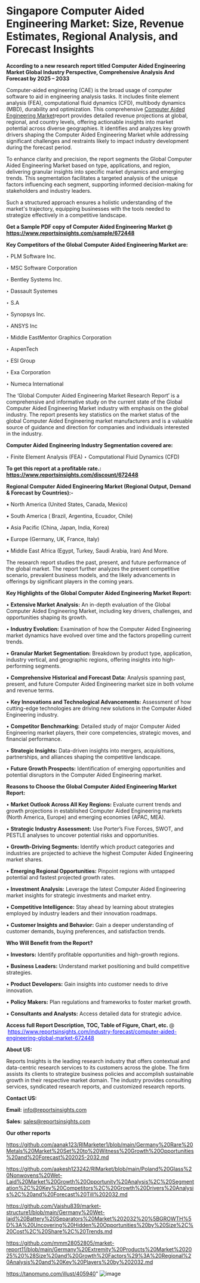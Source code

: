 # Singapore Computer Aided Engineering Market: Size, Revenue Estimates, Regional Analysis, and Forecast Insights

<strong>According to a new research report titled Computer Aided Engineering Market Global Industry Perspective, Comprehensive Analysis And Forecast by 2025 – 2033</strong>

Computer-aided engineering (CAE) is the broad usage of computer software to aid in engineering analysis tasks. It includes finite element analysis (FEA), computational fluid dynamics (CFD), multibody dynamics (MBD), durability and optimization. This comprehensive <a href=https://www.reportsinsights.com/sample/672448>Computer Aided Engineering Market</a>report provides detailed revenue projections at global, regional, and country levels, offering actionable insights into market potential across diverse geographies. It identifies and analyzes key growth drivers shaping the Computer Aided Engineering Market while addressing significant challenges and restraints likely to impact industry development during the forecast period.

To enhance clarity and precision, the report segments the Global Computer Aided Engineering Market based on type, applications, and region, delivering granular insights into specific market dynamics and emerging trends. This segmentation facilitates a targeted analysis of the unique factors influencing each segment, supporting informed decision-making for stakeholders and industry leaders.

Such a structured approach ensures a holistic understanding of the market's trajectory, equipping businesses with the tools needed to strategize effectively in a competitive landscape.

<strong>Get a Sample PDF copy of Computer Aided Engineering Market </strong><strong>@<a href=https://www.reportsinsights.com/sample/672448 style=color:#0000ff;> https://www.reportsinsights.com/sample/672448</a></strong></font>

<strong>Key Competitors of the Global Computer Aided Engineering Market are:</strong>

‣ PLM Software Inc.

‣ MSC Software Corporation

‣ Bentley Systems Inc.

‣ Dassault Systemes

‣ S.A

‣ Synopsys Inc.

‣ ANSYS Inc

‣ Middle EastMentor Graphics Corporation

‣ AspenTech

‣ ESI Group

‣ Exa Corporation

‣ Numeca International

The ‘Global Computer Aided Engineering Market Research Report’ is a comprehensive and informative study on the current state of the Global Computer Aided Engineering Market industry with emphasis on the global industry. The report presents key statistics on the market status of the global Computer Aided Engineering market manufacturers and is a valuable source of guidance and direction for companies and individuals interested in the industry.

<strong>Computer Aided Engineering Industry Segmentation covered are:</strong>

‣ Finite Element Analysis (FEA)
‣ Computational Fluid Dynamics (CFD)

<strong>To get this report at a profitable rate.: <a href=https://www.reportsinsights.com/discount/672448 style=color:#0000ff;>https://www.reportsinsights.com/discount/672448</a></strong></font>

<strong>Regional Computer Aided Engineering Market (Regional Output, Demand &amp; Forecast by Countries):-</strong>

• North America (United States, Canada, Mexico)

• South America ( Brazil, Argentina, Ecuador, Chile)

• Asia Pacific (China, Japan, India, Korea)

• Europe (Germany, UK, France, Italy)

• Middle East Africa (Egypt, Turkey, Saudi Arabia, Iran) And More.

The research report studies the past, present, and future performance of the global market. The report further analyzes the present competitive scenario, prevalent business models, and the likely advancements in offerings by significant players in the coming years.

<strong>Key Highlights of the Global Computer Aided Engineering Market Report:</strong>

• <strong>Extensive Market Analysis:</strong> An in-depth evaluation of the Global Computer Aided Engineering Market, including key drivers, challenges, and opportunities shaping its growth.

• <strong>Industry Evolution:</strong> Examination of how the Computer Aided Engineering market dynamics have evolved over time and the factors propelling current trends.

• <strong>Granular Market Segmentation:</strong> Breakdown by product type, application, industry vertical, and geographic regions, offering insights into high-performing segments.

• <strong>Comprehensive Historical and Forecast Data:</strong> Analysis spanning past, present, and future Computer Aided Engineering market size in both volume and revenue terms.

• <strong>Key Innovations and Technological Advancements:</strong> Assessment of how cutting-edge technologies are driving new solutions in the Computer Aided Engineering industry.

• <strong>Competitor Benchmarking:</strong> Detailed study of major Computer Aided Engineering market players, their core competencies, strategic moves, and financial performance.

• <strong>Strategic Insights:</strong> Data-driven insights into mergers, acquisitions, partnerships, and alliances shaping the competitive landscape.

• <strong>Future Growth Prospects:</strong> Identification of emerging opportunities and potential disruptors in the Computer Aided Engineering market.

<strong>Reasons to Choose the Global Computer Aided Engineering Market Report:</strong>

• <strong>Market Outlook Across All Key Regions:</strong> Evaluate current trends and growth projections in established Computer Aided Engineering markets (North America, Europe) and emerging economies (APAC, MEA).

• <strong>Strategic Industry Assessment:</strong> Use Porter’s Five Forces, SWOT, and PESTLE analyses to uncover potential risks and opportunities.

• <strong>Growth-Driving Segments:</strong> Identify which product categories and industries are projected to achieve the highest Computer Aided Engineering market shares.

• <strong>Emerging Regional Opportunities:</strong> Pinpoint regions with untapped potential and fastest projected growth rates.

• <strong>Investment Analysis:</strong> Leverage the latest Computer Aided Engineering market insights for strategic investments and market entry.

• <strong>Competitive Intelligence:</strong> Stay ahead by learning about strategies employed by industry leaders and their innovation roadmaps.

• <strong>Customer Insights and Behavior:</strong> Gain a deeper understanding of customer demands, buying preferences, and satisfaction trends.

<strong>Who Will Benefit from the Report?</strong>

• <strong>Investors:</strong> Identify profitable opportunities and high-growth regions.

• <strong>Business Leaders:</strong> Understand market positioning and build competitive strategies.

• <strong>Product Developers:</strong> Gain insights into customer needs to drive innovation.

• <strong>Policy Makers:</strong> Plan regulations and frameworks to foster market growth.

• <strong>Consultants and Analysts:</strong> Access detailed data for strategic advice.
</ul>
<strong>Access full Report Description, TOC, Table of Figure, Chart, etc. </strong>@  <a href=https://www.reportsinsights.com/industry-forecast/computer-aided-engineering-global-market-672448 style=color:#0000ff;>https://www.reportsinsights.com/industry-forecast/computer-aided-engineering-global-market-672448</a></font>

<strong><strong>About US</strong>:</strong>

Reports Insights is the leading research industry that offers contextual and data-centric research services to its customers across the globe. The firm assists its clients to strategize business policies and accomplish sustainable growth in their respective market domain. The industry provides consulting services, syndicated research reports, and customized research reports.

<strong>Contact US:</strong>

<p class=""""><b>Email:</b> <a href=mailto:info@reportsinsights.com>info@reportsinsights.com</a></p>
<p class=""""><b>Sales:</b> <a href=mailto:sales@reportsinsights.com>sales@reportsinsights.com</a></p>

<strong>Our other reports</strong>

<a href=https://github.com/aanak123/RIMarketer1/blob/main/Germany%20Rare%20Metals%20Market%20Set%20to%20Witness%20Growth%20Opportunities%20and%20Forecast%202025-2032.md>https://github.com/aanak123/RIMarketer1/blob/main/Germany%20Rare%20Metals%20Market%20Set%20to%20Witness%20Growth%20Opportunities%20and%20Forecast%202025-2032.md</a>

<a href=https://github.com/aakesh123242/RIMarket/blob/main/Poland%20Glass%20Nonwovens%20Wet-Laid%20Market%20Growth%20Opportunity%20Analysis%2C%20Segmentation%2C%20Key%20Competitors%2C%20Growth%20Drivers%20Analysis%2C%20and%20Forecast%20Till%202032.md>https://github.com/aakesh123242/RIMarket/blob/main/Poland%20Glass%20Nonwovens%20Wet-Laid%20Market%20Growth%20Opportunity%20Analysis%2C%20Segmentation%2C%20Key%20Competitors%2C%20Growth%20Drivers%20Analysis%2C%20and%20Forecast%20Till%202032.md</a>

<a href=https://github.com/Vaishu839/market-structure1/blob/main/Germany%20Wet-laid%20Battery%20Separators%20Market%202032%20%5BGROWTH%5D%3A%20Uncovering%20Hidden%20Opportunities%20by%20Size%2C%20Cost%2C%20Share%2C%20Trends.md>https://github.com/Vaishu839/market-structure1/blob/main/Germany%20Wet-laid%20Battery%20Separators%20Market%202032%20%5BGROWTH%5D%3A%20Uncovering%20Hidden%20Opportunities%20by%20Size%2C%20Cost%2C%20Share%2C%20Trends.md</a>

<a href=https://github.com/mmm28052805/market-report11/blob/main/Germany%20Extremity%20Products%20Market%202025%20%28Size%20and%20Growth%20Factors%29%3A%20Regional%20Analysis%20and%20Key%20Players%20by%202032.md>https://github.com/mmm28052805/market-report11/blob/main/Germany%20Extremity%20Products%20Market%202025%20%28Size%20and%20Growth%20Factors%29%3A%20Regional%20Analysis%20and%20Key%20Players%20by%202032.md</a>

<a href=https://tanomuno.com/illust/405940>https://tanomuno.com/illust/405940</a>"
![image](https://github.com/user-attachments/assets/882d4a07-c43c-46da-8b15-d3764d042eb0)
